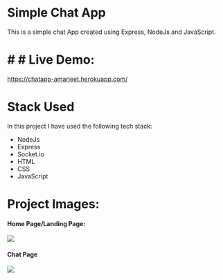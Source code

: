 # Simple Chat App
This is a simple chat App created using Express, NodeJs and JavaScript.

# # # Live Demo:

https://chatapp-amarjeet.herokuapp.com/

# Stack Used
In this project I have used the following tech stack:
* NodeJs
* Express
* Socket.io
* HTML
* CSS
* JavaScript

# Project Images:

#### Home Page/Landing Page:
![](https://i.imgur.com/dSX5Cz9.png)

#### Chat Page
![](https://i.imgur.com/DV0COon.png)

